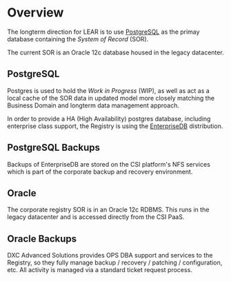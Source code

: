 # Overview

The longterm direction for LEAR is to use [PostgreSQL](https://www.postgresql.org/) as the primay database containing the _System of Record_ (SOR).

The current SOR is an Oracle 12c database housed in the legacy datacenter.

## PostgreSQL

Postgres is used to hold the _Work in Progress_ (WIP), as well as act as a local cache of the SOR data in updated model more closely matching the Business Domain and longterm data management approach.

In order to provide a HA (High Availability) postgres database, including enterprise class support, the Registry is using the [EnterpriseDB](https://www.enterprisedb.com/) distribution.

## PostgreSQL Backups

Backups of EnterpriseDB are stored on the CSI platform's NFS services which is part of the corporate backup and recovery environment.

## Oracle

The corporate registry SOR is in an Oracle 12c RDBMS. This runs in the legacy datacenter and is accessed directly from the CSI PaaS.

## Oracle Backups

DXC Advanced Solutions provides OPS DBA support and services to the Registry, so they fully manage backup / recovery / patching / configuration, etc. All activity is managed via a standard ticket request process.

